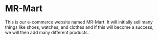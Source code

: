 # MR-Mart
This is our e-commerce website named MR-Mart. It will initially sell many things like shoes, watches, and clothes and if this will become a success, we will then add many different products.
